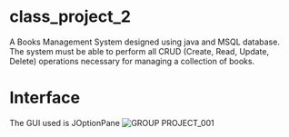 # class_project_2
A Books Management System designed using java and MSQL database. The system must be able to perform all CRUD (Create, Read, Update, Delete) operations necessary for managing a collection of books.
# Interface
The GUI used is JOptionPane
![GROUP PROJECT_001](https://user-images.githubusercontent.com/127859685/232578506-57256a7e-a152-40bc-995e-46efbda6e62f.png)


